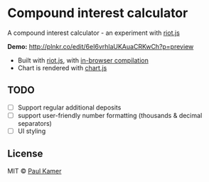# Compound interest calculator
A compound interest calculator - an experiment with [riot.js](https://github.com/riot/riot)

**Demo:** http://plnkr.co/edit/6eI6vrhlaUKAuaCRKwCh?p=preview

- Built with [riot.js](https://github.com/riot/riot), with [in-browser compilation](http://riotjs.com/guide/compiler/#in-browser-compilation)
- Chart is rendered with [chart.js](https://github.com/chartjs/Chart.js)

## TODO
- [ ] Support regular additional deposits
- [ ] support user-friendly number formatting (thousands & decimal separators)
- [ ] UI styling

## License
MIT © [Paul Kamer](http://paulkamer.com)
